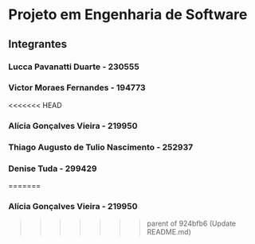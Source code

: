 # Projeto em Engenharia de Software

## Integrantes

### Lucca Pavanatti Duarte - 230555
### Victor Moraes Fernandes - 194773
<<<<<<< HEAD

### Alícia Gonçalves Vieira - 219950

### Thiago Augusto de Tulio Nascimento - 252937

### Denise Tuda - 299429
=======
### Alícia Gonçalves Vieira - 219950
>>>>>>> parent of 924bfb6 (Update README.md)
